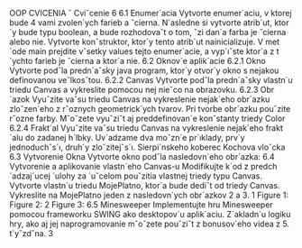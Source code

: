 OOP CVICENIA ˇ
Cviˇcenie 6
6.1 Enumer´acia
Vytvorte enumer´aciu, v ktorej bude 4 vami zvolen´ych farieb a ˇcierna. N´asledne
si vytvorte atrib´ut, ktor´y bude typu boolean, a bude rozhodovaˇt o tom, ˇzi dan´a
farba je ˇcierna alebo nie. Vytvorte konˇstruktor, ktor´y tento atrib´ut nainicializuje. V met´ode main prejdite vˇsetky values tejto enumer´acie, a vyp´ıˇste ktor´a
z t´ychto farieb je ˇcierna a ktor´a nie.
6.2 Oknov´e aplik´acie
6.2.1 Okno
Vytvorte podˇla predn´aˇsky java program, ktor´y otvor´y okno s nejakou definovanou veˇlkosˇtou.
6.2.2 Canvas
Vytvorte podˇla predn´aˇsky vlastn´u triedu Canvas a vykreslite pomocou nej nieˇco
na obrazovku.
6.2.3 Obr´azok
Vyuˇzite vaˇsu triedu Canvas na vykreslenie nejak´eho obr´azku zloˇzen´eho z rˆoznych
geometrick´ych tvarov. Pri tvorbe obr´azku pouˇzite rˆozne farby.
Mˆoˇzete vyuˇziˇt aj preddefinovan´e konˇstanty triedy Color
6.2.4 Frakt´al
Vyuˇzite vaˇsu triedu Canvas na vykreslenie nejak´eho frakt´alu do zadanej h´lbky.
Uv´adzame dva moˇzn´e pr´ıklady, prv´y jednoduchˇs´ı, druh´y zloˇzitejˇs´ı.
Sierpi´nskeho koberec
Kochova vloˇcka
6.3 Vytvorenie Okna
Vytvorte okno podˇla nasledovn´eho obr´azka:
6.4 Vytvorenie a aplikovanie vlastn´eho Canvas-u
Modifikujte k´od z predch´adzaj´ucej ´ulohy za ´uˇcelom pouˇzitia vlastnej triedy
typu Canvas. Vytvorte vlastn´u triedu MojePlatno, ktor´a bude dediˇt od triedy
Canvas. Vykreslite na MojePlatno jeden z nasledovn´ych obr´azkov 2 a 3.
1
Figure 1:
Figure 2:
2
Figure 3:
6.5 Minesweeper
Implementujte hru Minesweeper pomocou frameworku SWING ako desktopov´u
aplik´aciu. Z´akladn´u logiku hry, ako aj jej naprogramovanie mˆoˇzete pouˇziˇt z
bonusov´eho videa z 5. t´yˇzdˇna.
3